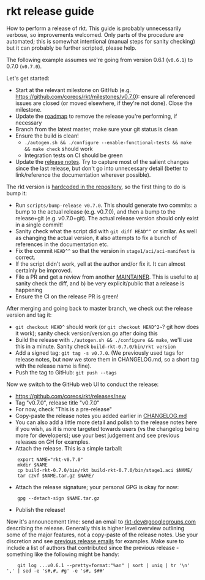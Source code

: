 # rkt release guide

How to perform a release of rkt.
This guide is probably unnecessarily verbose, so improvements welcomed.
Only parts of the procedure are automated; this is somewhat intentional (manual steps for sanity checking) but it can probably be further scripted, please help.

The following example assumes we're going from version 0.6.1 (`v0.6.1`) to 0.7.0 (`v0.7.0`).

Let's get started:

- Start at the relevant milestone on GitHub (e.g. https://github.com/coreos/rkt/milestones/v0.7.0): ensure all referenced issues are closed (or moved elsewhere, if they're not done). Close the milestone.
- Update the [roadmap](https://github.com/coreos/rkt/blob/master/ROADMAP.md) to remove the release you're performing, if necessary
- Branch from the latest master, make sure your git status is clean
- Ensure the build is clean!
  - `./autogen.sh && ./configure --enable-functional-tests && make && make check` should work
  - Integration tests on CI should be green
- Update the [release notes](https://github.com/coreos/rkt/blob/master/CHANGELOG.md). Try to capture most of the salient changes since the last release, but don't go into unnecessary detail (better to link/reference the documentation wherever possible).

The rkt version is [hardcoded in the repository](https://github.com/coreos/rkt/blob/master/version/version.go#L17), so the first thing to do is bump it:
- Run `scripts/bump-release v0.7.0`. This should generate two commits: a bump to the actual release (e.g. v0.7.0), and then a bump to the release+git (e.g. v0.7.0+git). The actual release version should only exist in a single commit!
- Sanity check what the script did with `git diff HEAD^^` or similar. As well as changing the actual version, it also attempts to fix a bunch of references in the documentation etc.
- Fix the commit `HEAD^^` so that the version in `stage1/aci/aci-manifest` is correct.
- If the script didn't work, yell at the author and/or fix it. It can almost certainly be improved.
- File a PR and get a review from another [MAINTAINER](https://github.com/coreos/rkt/blob/master/MAINTAINERS). This is useful to a) sanity check the diff, and b) be very explicit/public that a release is happening
- Ensure the CI on the release PR is green!

After merging and going back to master branch, we check out the release version and tag it:
- `git checkout HEAD^` should work (or `git checkout HEAD^2~`? git how does it work); sanity check version/version.go after doing this
- Build the release with `./autogen.sh && ./configure && make`, we'll use this in a minute. Sanity check `build-rkt-0.7.0/bin/rkt version`
- Add a signed tag: `git tag -s v0.7.0`. (We previously used tags for release notes, but now we store them in CHANGELOG.md, so a short tag with the release name is fine).
- Push the tag to GitHub: `git push --tags`

Now we switch to the GitHub web UI to conduct the release:
- https://github.com/coreos/rkt/releases/new
- Tag "v0.7.0", release title "v0.7.0"
- For now, check "This is a pre-release"
- Copy-paste the release notes you added earlier in [CHANGELOG.md](https://github.com/coreos/rkt/blob/master/CHANGELOG.md)
- You can also add a little more detail and polish to the release notes here if you wish, as it is more targeted towards users (vs the changelog being more for developers); use your best judgement and see previous releases on GH for examples.
- Attach the release. This is a simple tarball:

```
	export NAME="rkt-v0.7.0"
	mkdir $NAME 
	cp build-rkt-0.7.0/bin/rkt build-rkt-0.7.0/bin/stage1.aci $NAME/
	tar czvf $NAME.tar.gz $NAME/
```

- Attach the release signature; your personal GPG is okay for now:

```
	gpg --detach-sign $NAME.tar.gz
```

- Publish the release!

Now it's announcement time: send an email to rkt-dev@googlegroups.com describing the release. 
Generally this is higher level overview outlining some of the major features, not a copy-paste of the release notes. 
Use your discretion and see [previous release emails](https://groups.google.com/forum/#!forum/rkt-dev) for examples.
Make sure to include a list of authors that contributed since the previous release - something like the following might be handy:

```
	git log ...v0.6.1 --pretty=format:"%an" | sort | uniq | tr '\n' ',' | sed -e 's#,#, #g' -e 's#, $##'
```

